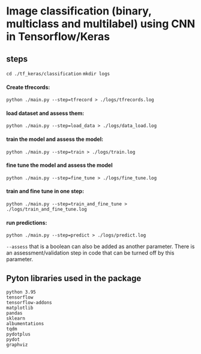 # Image classification (binary, multiclass and multilabel) using CNN in Tensorflow/Keras

## steps
```cd ./tf_keras/classification```
```mkdir logs```

#### Create tfrecords:
```python ./main.py --step=tfrecord > ./logs/tfrecords.log```

#### load dataset and assess them:
```python ./main.py --step=load_data > ./logs/data_load.log```

#### train the model and assess the model:
```python ./main.py --step=train > ./logs/train.log```

#### fine tune the model and assess the model
```python ./main.py --step=fine_tune > ./logs/fine_tune.log```

#### train and fine tune in one step:
```python ./main.py --step=train_and_fine_tune > ./logs/train_and_fine_tune.log```

#### run predictions:
```python ./main.py --step=predict > ./logs/predict.log```

 ```--assess``` that is a boolean can also be added as another parameter. There is an assessment/validation step in code that can be turned off by this parameter.


## Pyton libraries used in the package
```
python 3.95
tensorflow
tensorflow-addons
matplotlib
pandas
sklearn
albumentations
tqdm
pydotplus
pydot
graphviz
```
